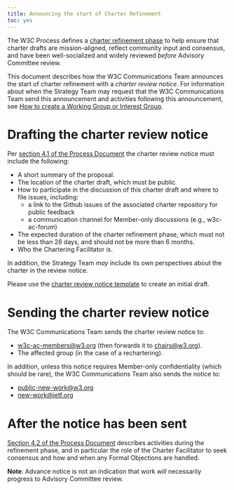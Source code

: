 ```yaml
---
title: Announcing the start of Charter Refinement
toc: yes
---
```


The W3C Process defines a [charter refinement phase](https://www.w3.org/policies/process/drafts/#charter-initiation) to help ensure that charter drafts are mission-aligned, reflect community input and consensus, and have been well-socialized and widely reviewed *before* Advisory Committee review.

This document describes how the W3C Communications Team announces the
start of charter refinement with a *charter review notice*. For
information about when the Strategy Team may request that the W3C Communications
Team send this announcement and activities following this
announcement, see [How to create a Working Group or Interest
Group](charter.md).

# Drafting the charter review notice

Per [section 4.1 of the Process Document](https://www.w3.org/policies/process/drafts/#charter-initiation) the charter review notice must include the following:

* A short summary of the proposal.
* The location of the charter draft, which must be public.
* How to participate in the discussion of this charter draft and where to file issues, including:
   * a link to the Github issues of the associated charter repository for public feedback
   * a communication channel for Member-only discussions (e.g., w3c-ac-forum)
* The expected duration of the charter refinement phase, which must not be less than 28 days, and should not be more than 6 months.
* Who the Chartering Facilitator is.

In addition, the Strategy Team *may* include its own perspectives about the charter in the review notice.

Please use the [charter review notice template](https://www.w3.org/new-doc-from-template?location=%2FTeam%2F&amp;template=%2Fafs%2Fw3.org%2Fpub%2FWWW%2FTeam%2FTemplates%2Fcharter-review-notice.html&amp;submit=Continue...) to create an initial draft.

# Sending the charter review notice

The W3C Communications Team sends the charter review notice to:

* w3c-ac-members@w3.org (then forwards it to chairs@w3.org).
* The affected group (in the case of a rechartering).

In addition, unless this notice requires Member-only confidentiality
(which should be rare), the W3C Communications Team also sends the notice
to:

* public-new-work@w3.org
* new-work@ietf.org

# After the notice has been sent

[Section 4.2 of the Process Document](https://www.w3.org/policies/process/drafts/#charter-development) describes activities during the refinement phase, and in particular the role of the Charter Facilitator to seek consensus and how and when any Formal Objections are handled.

**Note**: Advance notice is not an indication that work *will* necessarily progress to Advisory Committee review.
